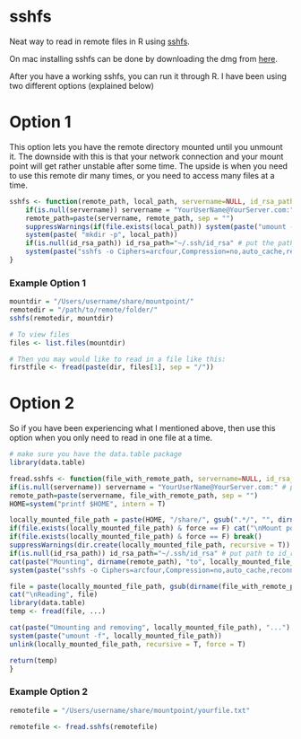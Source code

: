 # sshfs
Neat way to read in remote files in R using [sshfs](https://github.com/libfuse/sshfs).

On mac installing sshfs can be done by downloading the dmg from [here](https://github.com/osxfuse/osxfuse/releases).

After you have a working sshfs, you can run it through R. I have been using two different options (explained below)

# Option 1
This option lets you have the remote directory mounted until you unmount it. The downside with this is that your network connection and your mount point will get rather unstable after some time.
The upside is when you need to use this remote dir many times, or you need to access many files at a time.
```R
sshfs <- function(remote_path, local_path, servername=NULL, id_rsa_path = NULL, useStallo = T) {
    if(is.null(servername)) servername = "YourUserName@YourServer.com:" # put your most used user and servername here to avoid typing in this everytime instantiating this process
    remote_path=paste(servername, remote_path, sep = "")
    suppressWarnings(if(file.exists(local_path)) system(paste("umount -f", local_path))) # if a mount point exist, unmount it first
    system(paste( "mkdir -p", local_path))
    if(is.null(id_rsa_path)) id_rsa_path="~/.ssh/id_rsa" # put the path to your id_rsa file her
    system(paste("sshfs -o Ciphers=arcfour,Compression=no,auto_cache,reconnect,allow_other,defer_permissions,IdentityFile=", id_rsa_path, " ", remote_path, " ", local_path, sep = ""))
}
```

### Example Option 1
```R
mountdir = "/Users/username/share/mountpoint/"
remotedir = "/path/to/remote/folder/"
sshfs(remotedir, mountdir)

# To view files
files <- list.files(mountdir)

# Then you may would like to read in a file like this:
firstfile <- fread(paste(dir, files[1], sep = "/"))
```

# Option 2
So if you have been experiencing what I mentioned above, then use this option when you only need to read in one file at a time.
```R
# make sure you have the data.table package
library(data.table)

fread.sshfs <- function(file_with_remote_path, servername=NULL, id_rsa_path = NULL, force = F, ...) {
if(is.null(servername)) servername = "YourUserName@YourServer.com:" # put your most used user and servername here to avoid typing in this everytime instantiating this process
remote_path=paste(servername, file_with_remote_path, sep = "")
HOME=system("printf $HOME", intern = T)

locally_mounted_file_path = paste(HOME, "/share/", gsub(".*/", "", dirname(file_with_remote_path)), sep = "")
if(file.exists(locally_mounted_file_path) & force == F) cat("\nMount point already exists. Use another mountpath or set FORCE = TRUE")
if(file.exists(locally_mounted_file_path) & force == F) break() 
suppressWarnings(dir.create(locally_mounted_file_path, recursive = T))
if(is.null(id_rsa_path)) id_rsa_path="~/.ssh/id_rsa" # put path to id_rsa file here to avoid typing in path everytime instantiating this process
cat(paste("Mounting", dirname(remote_path), "to", locally_mounted_file_path, "..."))
system(paste("sshfs -o Ciphers=arcfour,Compression=no,auto_cache,reconnect,allow_other,defer_permissions,IdentityFile=", id_rsa_path, " ", dirname(remote_path), " ", locally_mounted_file_path, sep = ""))

file = paste(locally_mounted_file_path, gsub(dirname(file_with_remote_path), "", file_with_remote_path), sep = "")
cat("\nReading", file)
library(data.table)
temp <- fread(file, ...)

cat(paste("Umounting and removing", locally_mounted_file_path), "...")
system(paste("umount -f", locally_mounted_file_path))
unlink(locally_mounted_file_path, recursive = T, force = T)

return(temp)
}
```

### Example Option 2
```R
remotefile = "/Users/username/share/mountpoint/yourfile.txt"

remotefile <- fread.sshfs(remotefile)
```


